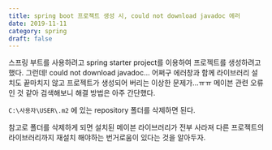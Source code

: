 ```yaml
---
title: spring boot 프로젝트 생성 시, could not download javadoc 에러
date: 2019-11-11
category: spring
draft: false
---
```


스프링 부트를 사용하려고 spring starter project를 이용하여 프로젝트를 생성하려고 했다.
그런데!
could not download javadoc... 어쩌구 에러창과 함께 라이브러리 설치도 끝마치지 않고 프로젝트가 생성되어 버리는 이상한 문제가...ㅠㅠ
메이븐 관련 오류인 것 같아 검색해보니 해결 방법은 아주 간단했다.

`C:\사용자\USER\.m2` 에 있는 repository 폴더를 삭제하면 된다.

참고로 폴더를 삭제하게 되면 설치된 메이븐 라이브러리가 전부 사라져 다른 프로젝트의 라이브러리까지 재설치 해야하는 번거로움이 있다는 것을 알아두자.
